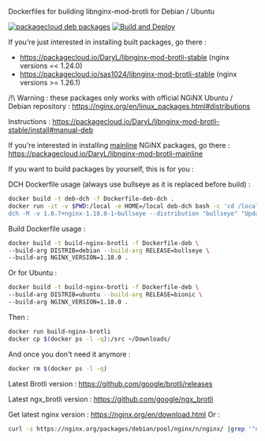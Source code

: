 
Dockerfiles for building libnginx-mod-brotli for Debian / Ubuntu

[![packagecloud deb packages](https://img.shields.io/badge/deb-packagecloud.io-844fec.svg)](https://packagecloud.io/DaryL/libnginx-mod-brotli-stable) [![Build and Deploy](https://github.com/darylounet/libnginx-mod-brotli/actions/workflows/github-actions.yml/badge.svg)](https://github.com/darylounet/libnginx-mod-brotli/actions/workflows/github-actions.yml)

If you're just interested in installing built packages, go there :
- https://packagecloud.io/DaryL/libnginx-mod-brotli-stable (nginx versions =< 1.24.0)
- https://packagecloud.io/sas1024/libnginx-mod-brotli-stable (nginx versions >= 1.26.1)

/!\ Warning : these packages only works with official NGiNX Ubuntu / Debian repository : https://nginx.org/en/linux_packages.html#distributions

Instructions : https://packagecloud.io/DaryL/libnginx-mod-brotli-stable/install#manual-deb

If you're interested in installing [mainline](https://packagecloud.io/DaryL/libnginx-mod-brotli-mainline) NGiNX packages, go there :
https://packagecloud.io/DaryL/libnginx-mod-brotli-mainline

If you want to build packages by yourself, this is for you :

DCH Dockerfile usage (always use bullseye as it is replaced before build) :

```bash
docker build -t deb-dch -f Dockerfile-deb-dch .
docker run -it -v $PWD:/local -e HOME=/local deb-dch bash -c 'cd /local && \
dch -M -v 1.0.7+nginx-1.18.0-1~bullseye --distribution "bullseye" "Updated upstream."'
```

Build Dockerfile usage :

```bash
docker build -t build-nginx-brotli -f Dockerfile-deb \
--build-arg DISTRIB=debian --build-arg RELEASE=bullseye \
--build-arg NGINX_VERSION=1.18.0 .
```

Or for Ubuntu :
```bash
docker build -t build-nginx-brotli -f Dockerfile-deb \
--build-arg DISTRIB=ubuntu --build-arg RELEASE=bionic \
--build-arg NGINX_VERSION=1.18.0 .
```

Then :
```bash
docker run build-nginx-brotli
docker cp $(docker ps -l -q):/src ~/Downloads/
```

And once you don't need it anymore :
```bash
docker rm $(docker ps -l -q)
```

Latest Brotli version : https://github.com/google/brotli/releases

Latest ngx_brotli version : https://github.com/google/ngx_brotli

Get latest nginx version : https://nginx.org/en/download.html
Or :
```bash
curl -s https://nginx.org/packages/debian/pool/nginx/n/nginx/ |grep '"nginx_' | sed -n "s/^.*\">nginx_\(.*\)\~.*$/\1/p" |sort -Vr |head -1| cut -d'-' -f1
```

